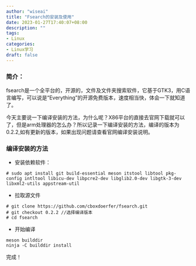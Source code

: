 ```yaml
---
author: "wiseai"
title: "Fsearch的安装及使用"
date: 2023-01-27T17:40:07+08:00
description: ""
tags:
- Linux
categories:
- Linux学习
draft: false
---
```

### 简介：
fsearch是一个全平台的，开源的，文件及文件夹搜索软件，它基于GTK3，用C语言编写，可以说是“Everything”的开源免费版本，速度相当快，体会一下就知道了。

今天主要说一下编译安装的方法，为什么呢？X86平台的直接去官网下载就可以了，但是arm处理器的怎么办？所以记录一下编译安装的方法，编译的版本为0.2.2,如有更新的版本，如果出现问题请查看官网编译安装说明。
### 编译安装的方法
* 安装依赖软件：
```
# sudo apt install git build-essential meson itstool libtool pkg-config intltool libicu-dev libpcre2-dev libglib2.0-dev libgtk-3-dev libxml2-utils appstream-util
```
* 拉取源文件
```
# git clone https://github.com/cboxdoerfer/fsearch.git
# git checkout 0.2.2 //选择编译版本
# cd fsearch
```
* 开始编译
```
meson builddir
ninja -C builddir install
```
完成！